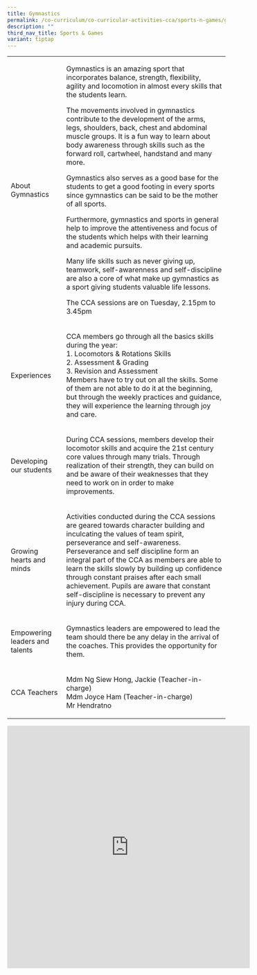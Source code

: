 ```yaml
---
title: Gymnastics
permalink: /co-curriculum/co-curricular-activities-cca/sports-n-games/gymnastics/
description: ""
third_nav_title: Sports & Games
variant: tiptap
---
```

<table style="minWidth: 50px">
<colgroup>
<col>
<col>
</colgroup>
<tbody>
<tr>
<td rowspan="1" colspan="1">
<p>About Gymnastics</p>
</td>
<td rowspan="1" colspan="1">
<p>Gymnastics is an amazing sport that incorporates balance, strength, flexibility,
agility and locomotion in almost every skills that the students learn.</p>
<p>The movements involved in gymnastics contribute to the development of
the arms, legs, shoulders, back, chest and abdominal muscle groups. It
is a fun way to learn about body awareness through skills such as the forward
roll, cartwheel, handstand and many more.</p>
<p>Gymnastics also serves as a good base for the students to get a good footing
in every sports since gymnastics can be said to be the mother of all sports.</p>
<p>Furthermore, gymnastics and sports in general help to improve the attentiveness
and focus of the students which helps with their learning and academic
pursuits.</p>
<p>Many life skills such as never giving up, teamwork, self-awarenness and
self-discipline are also a core of what make up gymnastics as a sport giving
students valuable life lessons.</p>
<p></p>
<p>The CCA sessions are on Tuesday, 2.15pm to 3.45pm</p>
</td>
</tr>
<tr>
<td rowspan="1" colspan="1">
<p>Experiences</p>
</td>
<td rowspan="1" colspan="1">
<p>CCA members go through all the basics skills during the year:
<br>1. Locomotors &amp; Rotations Skills
<br>2. Assessment &amp; Grading
<br>3. Revision and Assessment
<br>Members have to try out on all the skills. Some of them are not able to
do it at the beginning, but through the weekly practices and guidance,
they will experience the learning through joy and care.</p>
</td>
</tr>
<tr>
<td rowspan="1" colspan="1">
<p>Developing our students</p>
</td>
<td rowspan="1" colspan="1">
<p>During CCA sessions, members develop their locomotor skills and acquire
the 21st century core values through many trials. Through realization of
their strength, they can build on and be aware of their weaknesses that
they need to work on in order to make improvements.</p>
</td>
</tr>
<tr>
<td rowspan="1" colspan="1">
<p>Growing hearts and minds</p>
</td>
<td rowspan="1" colspan="1">
<p>Activities conducted during the CCA sessions are geared towards character
building and inculcating the values of team spirit, perseverance and self-awareness.
<br>Perseverance and self discipline form an integral part of the CCA as members
are able to learn the skills slowly by building up confidence through constant
praises after each small achievement. Pupils are aware that constant self-discipline
is necessary to prevent any injury during CCA.</p>
</td>
</tr>
<tr>
<td rowspan="1" colspan="1">
<p>Empowering leaders and talents</p>
</td>
<td rowspan="1" colspan="1">
<p>Gymnastics leaders are empowered to lead the team should there be any
delay in the arrival of the coaches. This provides the opportunity for
them.</p>
</td>
</tr>
<tr>
<td rowspan="1" colspan="1">
<p>CCA Teachers</p>
</td>
<td rowspan="1" colspan="1">
<p>Mdm Ng Siew Hong, Jackie (Teacher-in-charge)
<br>Mdm Joyce Ham (Teacher-in-charge)
<br>Mr Hendratno</p>
</td>
</tr>
</tbody>
</table>
<div class="iframe-wrapper">
<iframe height="560" width="560" allowfullscreen="true" frameborder="0" src="https://docs.google.com/presentation/d/e/2PACX-1vR90DZEQp8LD9_fJeErIGQFkp6DAe7q9Ktz9fyuE6nhhLqdJoDMUcye3VkCvxZ_YF_JQ6ygy2iuBpbb/embed?start=true&amp;loop=true&amp;delayms=3000"></iframe>
</div>
<p></p>